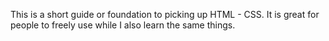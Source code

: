 This is a short guide or foundation to picking up HTML - CSS. It is great for people to freely use while I also learn the same things.
